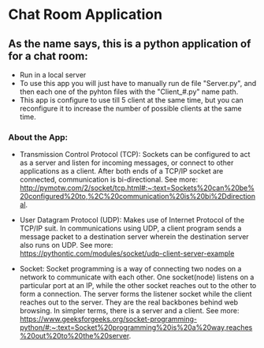 # Chat Room Application

## As the name says, this is a python application of for a chat room:

* Run in a local server 
* To use this app you will just have to manually run de file "Server.py", and then each one of the pyhton files with the "Client_#.py" name path.
* This app is configure to use till 5 client at the same time, but you can reconfigure it to increase the number of possible clients at the same time.

### About the App:
- Transmission Control Protocol (TCP):
Sockets can be configured to act as a server and listen for incoming messages, or connect to other applications as a client. 
After both ends of a TCP/IP socket are connected, communication is bi-directional.
See more: http://pymotw.com/2/socket/tcp.html#:~:text=Sockets%20can%20be%20configured%20to,%2C%20communication%20is%20bi%2Ddirectional.

- User Datagram Protocol (UDP):
Makes use of Internet Protocol of the TCP/IP suit. 
In communications using UDP, a client program sends a message packet to a destination server wherein the destination server also runs on UDP.
See more: https://pythontic.com/modules/socket/udp-client-server-example

- Socket:
Socket programming is a way of connecting two nodes on a network to communicate with each other. 
One socket(node) listens on a particular port at an IP, while the other socket reaches out to the other to form a connection. 
The server forms the listener socket while the client reaches out to the server. 
They are the real backbones behind web browsing. In simpler terms, there is a server and a client. 
See more: https://www.geeksforgeeks.org/socket-programming-python/#:~:text=Socket%20programming%20is%20a%20way,reaches%20out%20to%20the%20server.